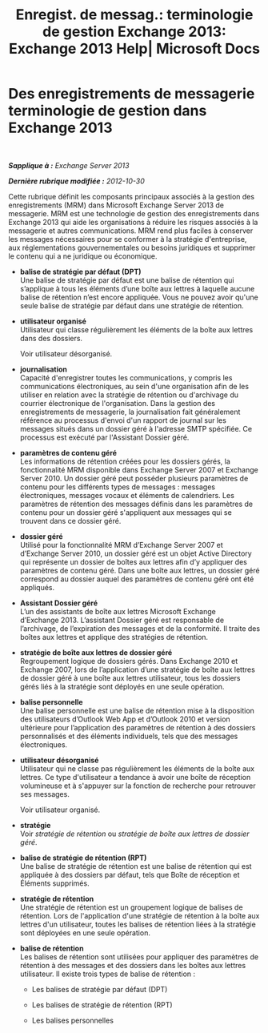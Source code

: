 ﻿---
title: 'Enregist. de messag.: terminologie de gestion Exchange 2013: Exchange 2013 Help| Microsoft Docs'
TOCTitle: Des enregistrements de messagerie terminologie de gestion dans Exchange 2013
ms:assetid: de3e3503-6de3-4666-aeb9-cd877efb93bb
ms:mtpsurl: https://technet.microsoft.com/fr-fr/library/Bb408414(v=EXCHG.150)
ms:contentKeyID: 50479349
ms.date: 05/23/2018
mtps_version: v=EXCHG.150
ms.translationtype: MT
---

# Des enregistrements de messagerie terminologie de gestion dans Exchange 2013

 

_**Sapplique à :** Exchange Server 2013_

_**Dernière rubrique modifiée :** 2012-10-30_

Cette rubrique définit les composants principaux associés à la gestion des enregistrements (MRM) dans Microsoft Exchange Server 2013 de messagerie. MRM est une technologie de gestion des enregistrements dans Exchange 2013 qui aide les organisations à réduire les risques associés à la messagerie et autres communications. MRM rend plus faciles à conserver les messages nécessaires pour se conformer à la stratégie d'entreprise, aux réglementations gouvernementales ou besoins juridiques et supprimer le contenu qui a ne juridique ou économique.

  - **balise de stratégie par défaut (DPT)**  
    Une balise de stratégie par défaut est une balise de rétention qui s’applique à tous les éléments d’une boîte aux lettres à laquelle aucune balise de rétention n’est encore appliquée. Vous ne pouvez avoir qu'une seule balise de stratégie par défaut dans une stratégie de rétention.

<!-- end list -->

  - **utilisateur organisé**  
    Utilisateur qui classe régulièrement les éléments de la boîte aux lettres dans des dossiers.
    
    Voir utilisateur désorganisé.

<!-- end list -->

  - **journalisation**  
    Capacité d'enregistrer toutes les communications, y compris les communications électroniques, au sein d'une organisation afin de les utiliser en relation avec la stratégie de rétention ou d'archivage du courrier électronique de l'organisation. Dans la gestion des enregistrements de messagerie, la journalisation fait généralement référence au processus d'envoi d'un rapport de journal sur les messages situés dans un dossier géré à l'adresse SMTP spécifiée. Ce processus est exécuté par l'Assistant Dossier géré.

<!-- end list -->

  - **paramètres de contenu géré**  
    Les informations de rétention créées pour les dossiers gérés, la fonctionnalité MRM disponible dans Exchange Server 2007 et Exchange Server 2010. Un dossier géré peut posséder plusieurs paramètres de contenu pour les différents types de messages : messages électroniques, messages vocaux et éléments de calendriers. Les paramètres de rétention des messages définis dans les paramètres de contenu pour un dossier géré s'appliquent aux messages qui se trouvent dans ce dossier géré.

<!-- end list -->

  - **dossier géré**  
    Utilisé pour la fonctionnalité MRM d’Exchange Server 2007 et d’Exchange Server 2010, un dossier géré est un objet Active Directory qui représente un dossier de boîtes aux lettres afin d’y appliquer des paramètres de contenu géré. Dans une boîte aux lettres, un dossier géré correspond au dossier auquel des paramètres de contenu géré ont été appliqués.

<!-- end list -->

  - **Assistant Dossier géré**  
    L’un des assistants de boîte aux lettres Microsoft Exchange d’Exchange 2013. L’assistant Dossier géré est responsable de l’archivage, de l’expiration des messages et de la conformité. Il traite des boîtes aux lettres et applique des stratégies de rétention.

<!-- end list -->

  - **stratégie de boîte aux lettres de dossier géré**  
    Regroupement logique de dossiers gérés. Dans Exchange 2010 et Exchange 2007, lors de l’application d’une stratégie de boîte aux lettres de dossier géré à une boîte aux lettres utilisateur, tous les dossiers gérés liés à la stratégie sont déployés en une seule opération.

<!-- end list -->

  - **balise personnelle**  
    Une balise personnelle est une balise de rétention mise à la disposition des utilisateurs d’Outlook Web App et d’Outlook 2010 et version ultérieure pour l’application des paramètres de rétention à des dossiers personnalisés et des éléments individuels, tels que des messages électroniques.

<!-- end list -->

  - **utilisateur désorganisé**  
    Utilisateur qui ne classe pas régulièrement les éléments de la boîte aux lettres. Ce type d'utilisateur a tendance à avoir une boîte de réception volumineuse et à s'appuyer sur la fonction de recherche pour retrouver ses messages.
    
    Voir utilisateur organisé.

<!-- end list -->

  - **stratégie**  
    Voir *stratégie de rétention* ou *stratégie de boîte aux lettres de dossier géré*.

<!-- end list -->

  - **balise de stratégie de rétention (RPT)**  
    Une balise de stratégie de rétention est une balise de rétention qui est appliquée à des dossiers par défaut, tels que Boîte de réception et Éléments supprimés.

<!-- end list -->

  - **stratégie de rétention**  
    Une stratégie de rétention est un groupement logique de balises de rétention. Lors de l'application d'une stratégie de rétention à la boîte aux lettres d'un utilisateur, toutes les balises de rétention liées à la stratégie sont déployées en une seule opération.

<!-- end list -->

  - **balise de rétention**  
    Les balises de rétention sont utilisées pour appliquer des paramètres de rétention à des messages et des dossiers dans les boîtes aux lettres utilisateur. Il existe trois types de balise de rétention :
    
      - Les balises de stratégie par défaut (DPT)
    
      - Les balises de stratégie de rétention (RPT)
    
      - Les balises personnelles

